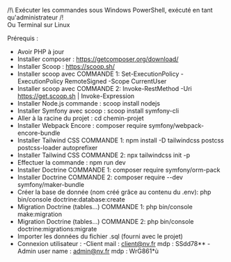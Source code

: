 /!\ Exécuter les commandes sous Windows PowerShell, exécuté en tant qu'administrateur /!\
Ou Terminal sur Linux

Prérequis : 
- Avoir PHP à jour
- Installer composer : https://getcomposer.org/download/
- Installer Scoop : https://scoop.sh/ 
- Installer scoop avec COMMANDE 1: Set-ExecutionPolicy -ExecutionPolicy RemoteSigned -Scope CurrentUser
- Installer scoop avec COMMANDE 2: Invoke-RestMethod -Uri https://get.scoop.sh | Invoke-Expression
- Installer Node.js commande : scoop install nodejs
- Installer Symfony avec scoop : scoop install symfony-cli
- Aller à la racine du projet : cd chemin-projet
- Installer Webpack Encore : composer require symfony/webpack-encore-bundle
- Installer Tailwind CSS COMMANDE 1: npm install -D tailwindcss postcss postcss-loader autoprefixer
- Installer Tailwind CSS COMMANDE 2: npx tailwindcss init -p
- Effectuer la commande : npm run dev
- Installer Doctrine COMMANDE 1: composer require symfony/orm-pack
- Installer Doctrine COMMANDE 2: composer require --dev symfony/maker-bundle
- Créer la base de donnée (nom créé grâce au contenu du .env): php bin/console doctrine:database:create
- Migration Doctrine (tables...) COMMANDE 1: php bin/console make:migration
- Migration Doctrine (tables...) COMMANDE 2: php bin/console doctrine:migrations:migrate
- Importer les données du fichier .sql (fourni avec le projet) 
- Connexion utilisateur :
-Client 
          mail : client@nv.fr
          mdp : SSdd78**
-Admin
          user name : admin@nv.fr
          mdp : WrG861*ù
  
      
